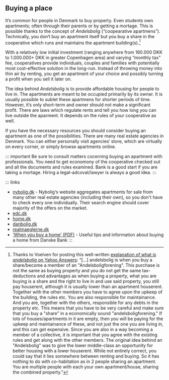 ## Buying a place

It’s common for people in Denmark to buy property. Even students own apartments; often through their parents or by getting a mortage. This is possible thanks to the concept of *Andelsbolig* (“coopearative apartmens”). Technically, you don‘t buy an apartment itself but you buy a share in the cooperative which runs and maintains the apartment building(s).[^andels]

With a relatively low initial investment (ranging anywhere from 160.000 DKK to 1.000.000+ DKK in greater Copenhagen area) and varying “monthly tax” fee, cooperatives provide individuals, couples and families with potentially most cost-effective solution in the long-run. Instead of throwing money into thin air by renting, you get an apartment of your choice and possibly turning a profit when you sell it later on.

The idea behind *Andelsbolig* is to provide affordable housing for people to live in. The apartments are meant to be occupied primarily by its owner. It is usually possible to sublet these apartmens for shorter periods of time. However, it‘s only short-term and owner should not make a significant profit. There are laws which regulate rents and tell you how long you can live outside the aparment. It depends on the rules of your cooperative as well.

If you have the necessary resources you should consider buying an apartment as one of the possibilities. There are many real estate agencies in Denmark. You can either personally visit agencies‘ store, which are virtually on every corner, or simply browse apartments online.

::: important
Be sure to consult matters cocerning buying an apartment with professionals. You need to get economony of the cooperative checked out and all the documents and rules examined. Bank is a good start if you are taking a mortage. Hiring a legal-adcovat/lawyer is always a good idea.
:::

::: links
- [nybolig.dk](http://www.nybolig.dk/) - Nybolig‘s website aggregates apartments for sale from many other real estate agencies (including their own), so you don't have to check every one individually. Their search engine should cover majority of the offers on the market.</li>
- [edc.dk](http://www.edc.dk/)
- [home.dk](http://home.dk/)
- [danbolig.dk](http://www.danbolig.dk/)
- [realmaeglerne.dk](http://www.realmaeglerne.dk/)
- [‘When you buy a home’ (PDF)](http://ism.ku.dk/housing/WHEN_YOU_BUY_A_HOMEx.pdf) - Useful tips and information about buying a home from Danske Bank
:::


[^andels]: Thanks to Voelven for posting this well-written [explanation of what is *andelsbolig* on Yahoo Answers](https://answers.yahoo.com/question/index?qid=20120806230835AAg87wo"):
  “[…] andelsbolig is when you buy a share/become a member of an "Andelsboligforening". This purchase is not the same as buying property and you do not get the same tax-deductions and advantages as when buying a property, what you are buying is a share and the right to live in and use said property, you still pay houserent, although it is usually lower than an apartment houserent.
  Together with the other members you have to agree upon the upkeep of the building, the rules etc. You are also responsible for maintainance. And you are, together with the others, responsible for any debts in the property etc. This means that you have to be very careful and make sure that you buy a "share" in a economically sound "andelsboligforening." If lots of houses/apartments in it are empty, then you will be paying for the upkeep and maintainance of these, and not just the one you are living in, and this can get expensive. Since you are also in a way becoming a member of a collective, it is important that you agree with the existing rules and get along with the other members.
  The original idea behind an "Andelsbolig" was to give the lower middle-class an opportunity for better housing with a lower houserent.
  While not entirely correct, you could say that it lies somewhere between renting and buying. So it has nothing to do with co-habitation as in 2 people sharing an apartment. You are multiple people with each your own apartment/house, sharing the combined property.”
